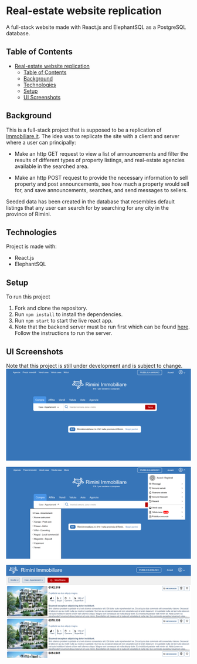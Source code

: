 # Real-estate website replication
A full-stack website made with React.js and ElephantSQL as a PostgreSQL database. 

## Table of Contents
- [Real-estate website replication](#real-estate-website-replication)
  - [Table of Contents](#table-of-contents)
  - [Background](#background)
  - [Technologies](#technologies)
  - [Setup](#setup)
  - [UI Screenshots](#ui-screenshots)

## Background
This is a full-stack project that is supposed to be a replication of [Immobiliare.it](https://www.immobiliare.it/?utm_source=bing&utm_medium=cpc&utm_campaign=search%7Cgeneric%7Csale%7Cit%7Call%7Cit&utm_term=agenzia%20immobiliare&utm_content=generic%7Cagencies%7Csale%7Cnomunicipality%7Cnozone%7Cnofilter%7Cit%7Call%7Cit%7Cstandard).  The idea was  to replicate the site with a client and server where a user can principally:

- Make an http GET request to view a list of announcements and filter the results of different types of property listings, and real-estate agencies available in the searched area.

- Make an http POST request to provide the necessary information to sell property and post announcements, see how much a property would sell for, and save announcements, searches, and send messages to sellers.

Seeded data has been created in the database that resembles default listings that any user can search for by searching for any city in the province of Rimini.

## Technologies
Project is made with:
- React.js
- ElephantSQL

## Setup
To run this project
1. Fork and clone the repository.
2. Run ```npm install``` to install the dependencies.
3. Run ```npm start``` to start the live react app.
4. Note that the backend server must be run first which can be found [here](https://github.com/marc-alzapiedi/fullstack_final_project_server). Follow the instructions to run the server.

## UI Screenshots
Note that this project is still under development and is subject to change.
![Main page](<Screenshot 2023-09-12 152221.png>)

![Main page with dropwdowns](<Screenshot 2023-09-12 152531.png>)

![Searchpage](<Screenshot 2023-09-12 152654.png>)
